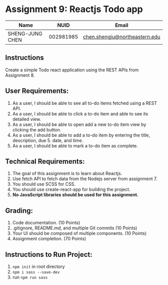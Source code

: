 # Assignment 9: Reactjs Todo app

| Name | NUID | Email|
| ---------- | ---------- | ---------- |
| SHENG-JUNG CHEN | 002981985 | chen.shengju@northeastern.edu |

## Instructions

Create a simple Todo react application using the REST APIs from Assignment 8. 

## User Requirements:
1. As a user, I should be able to see all to-do items fetched using a REST API.
2. As a user, I should be able to click a to-do item and able to see its detailed view.
3. As a user, I should be able to open add a new to-do item view by clicking the add button.
4. As a user, I should be able to add a to-do item by entering the title, description, due 5. date, and time.
5. As a user, I should be able to mark a to-do item as complete.

## Technical Requirements:

1. The goal of this assignment is to learn about Reactjs.
2. Use fetch API to fetch data from the Nodejs server from assignment 7.
3. You should use SCSS for CSS.
4. You should use create-react-app for building the project.
5. **No JavaScript libraries should be used for this assignment.**

## Grading:
1. Code documentation. (10 Points)
2. .gitignore, README.md, and multiple Git commits (10 Points)
3. Your UI should be composed of multiple components. (10 Points)
4. Assignment completion. (70 Points)

## Instructions to Run Project:
1. `npm init` in root directory
2. `npm i sass --save-dev`
3. run `npm run sass`